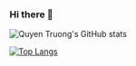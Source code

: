 ### Hi there 👋

![Quyen Truong's GitHub stats](https://github-readme-stats.vercel.app/api?username=quyentruong&count_private=true&show_icons=true&theme=vue)

[![Top Langs](https://github-readme-stats.vercel.app/api/top-langs/?username=quyentruong&layout=compact)](https://github.com/anuraghazra/github-readme-stats)


<!--
**quyentruong/quyentruong** is a ✨ _special_ ✨ repository because its `README.md` (this file) appears on your GitHub profile.

Here are some ideas to get you started:

- 🔭 I’m currently working on ...
- 🌱 I’m currently learning ...
- 👯 I’m looking to collaborate on ...
- 🤔 I’m looking for help with ...
- 💬 Ask me about ...
- 📫 How to reach me: ...
- 😄 Pronouns: ...
- ⚡ Fun fact: ...
-->
